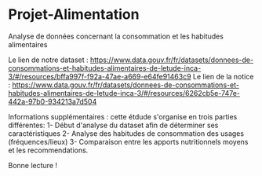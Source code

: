 # Projet-Alimentation
Analyse de données concernant la consommation et les habitudes alimentaires

Le lien de notre dataset : https://www.data.gouv.fr/fr/datasets/donnees-de-consommations-et-habitudes-alimentaires-de-letude-inca-3/#/resources/bffa997f-f92a-47ae-a669-e64fe91463c9
Le lien de la notice : https://www.data.gouv.fr/fr/datasets/donnees-de-consommations-et-habitudes-alimentaires-de-letude-inca-3/#/resources/6262cb5e-747e-442a-97b0-934213a7d504

Informations supplémentaires : cette étdude s'organise en trois parties différentes:
1- Début d'analyse du dataset afin de déterminer ses caractéristiques
2- Analyse des habitudes de consommation des usages (fréquences/lieux)
3- Comparaison entre les apports nutritionnels moyens et les recommendations.

Bonne lecture !

